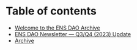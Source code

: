 # Table of contents

* [Welcome to the ENS DAO Archive](README.md)
* [ENS DAO Newsletter — Q3/Q4 (2023) Update](ens-dao-newsletter-q3-q4-2023-update.md)
* [Archive](https://ens-dao-newsletter.gitbook.io/archive/v/editions/)
